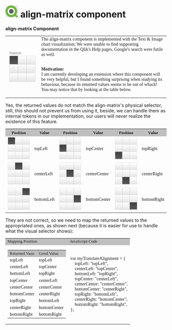 # <img src="images/Qlik-Logo-01.png" width="40px"> align-matrix component

**align-matrix Component**
<table style="font-family: Calibri; border-collapse: collapse;">
	<tr>
		<td>
<img src="images/Align-Matrix-Component-01.png" width="400px">
		</td>
		<td>
The align-matrix component is implemented with the Text & Image chart visualization; We were unable to find supporting documentation in the Qlik's Help pages, Google's search were futile as well.<br><br>

<b>Motivation:</b><br>
I am currently developing an extension where this component will be very helpful, but I found something surprising when studying its behaviour, because its returned values seems to be out of whack! You may notice that by looking at the table below.
		</td>
	</tr>
</table>
Yes, the returned values do not match the align-matrix's physical selector, still, this should not prevent us from using it, beside, we can handle them as internal tokens in our implementation, our users will never realize the existence of this feature.<br>
 
<table style="font-family: Calibri; border-collapse: collapse;">
  <tr style="font-family: Tahoma; font-size: 13px; background-color: #bfbfbf;">
	<th>Position</th>
	<th>Value</th>
	<th>Position</th>
	<th>Value</th>
	<th>Position</th>
	<th>Value</th>
  </tr>
  <tr>
	  <td>
<img src="images/T-L.png" width="100px">
      </td>
	  <td>topLeft</td>
	  <td>
<img src="images/M-L.png" width="100px">
	  </td>
	  <td>topCenter</td>
	  <td>
<img src="images/B-L.png" width="100px">	  
	  </td>
	  <td>topRight</td>
  </tr>
  <tr>
	  <td>
<img src="images/T-M.png" width="100px">
      </td>
	  <td>centerLeft</td>
	  <td>
<img src="images/M-M.png" width="100px">
	  </td>
	  <td>centerCenter</td>
	  <td>
<img src="images/B-M.png" width="100px">	  
	  </td>
	  <td>centerRight</td>
  </tr>
  <tr>
	  <td>
<img src="images/T-R.png" width="100px">
      </td>
	  <td>bottomLeft</td>
	  <td>
<img src="images/M-R.png" width="100px">
	  </td>
	  <td>bottomCenter</td>
	  <td>
<img src="images/B-R.png" width="100px">	  
	  </td>
	  <td>bottomRight</td>
  </tr>
</table>
They are not correct, so we need to map the returned values to the appropriated ones, as shown next (because it is easier for use to handle what the visual selector shows):<br>

<table style="font-family: Calibri; border-collapse: collapse;">
   <tr style="font-family: Tahoma; font-size: 13px; background-color: #bfbfbf;">
	  <td>Mapping Position</td>
	  <td>JavaScript Code</td>
   </tr>
   <tr>
	<td>
<table style="font-family: Calibri; border-collapse: collapse;">
   <tr style="font-family: Tahoma; font-size: 13px; background-color: #bfbfbf;">
	  <td>Returned Vaue</td>
	  <td>Good Value</td>
   </tr>
   <tr><td>topLeft</td><td>topLeft</td></tr>
   <tr><td>centerLeft</td><td>topCenter</td></tr>
   <tr><td>bottomLeft</td><td>topRight</td></tr>
   <tr><td>topCenter</td><td>centerLeft</td></tr>
   <tr><td>centerCenter</td><td>centerCenter</td></tr>
   <tr><td>bottomCenter</td><td>centerRight</td></tr>
   <tr><td>topRight</td><td>bottomLeft</td></tr>
   <tr><td>centerRight</td><td>bottomCenter</td></tr>
   <tr><td>bottomRight</td><td>bottomRight</td></tr>
</table>
    </td>
    <td>
var myTranslateAlignment = {<br>
&nbsp;&nbsp;&nbsp;&nbsp;topLeft:      "topLeft",<br>
&nbsp;&nbsp;&nbsp;&nbsp;centerLeft:   "topCenter",<br>
&nbsp;&nbsp;&nbsp;&nbsp;bottomLeft:   "topRight",<br>
&nbsp;&nbsp;&nbsp;&nbsp;topCenter:    "centerLeft",<br>
&nbsp;&nbsp;&nbsp;&nbsp;centerCenter: "centerCenter",<br>
&nbsp;&nbsp;&nbsp;&nbsp;bottomCenter: "centerRight",<br>
&nbsp;&nbsp;&nbsp;&nbsp;topRight:     "bottomLeft",<br>
&nbsp;&nbsp;&nbsp;&nbsp;centerRight:  "bottomCenter",<br>
&nbsp;&nbsp;&nbsp;&nbsp;bottomRight:  "bottomRight",<br>
};
	</td>
   </td>
</table>